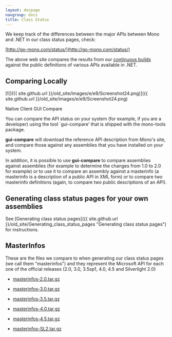 ```yaml
---
layout: docpage
navgroup: docs
title: Class Status
---
```


We keep track of the differences between the major APIs between Mono and .NET in our class status pages, check:

[http://go-mono.com/status/](http://go-mono.com/status/)

The above web site compares the results from our [continuous builds](http://wrench.mono-project.com/builds) against the public definitions of various APIs available in .NET.

Comparing Locally
-----------------

[![]({{ site.github.url }}/old_site/images/e/e9/Screenshot24.png)]({{ site.github.url }}/old_site/images/e/e9/Screenshot24.png)

Native Client GUI Compare

You can compare the API status on your system (for example, if you are a developer) using the tool \`gui-compare' that is shipped with the mono-tools package.

**gui-compare** will download the reference API description from Mono's site, and compare those against any assemblies that you have installed on your system.

In addition, it is possible to use **gui-compare** to compare assemblies against assemblies (for example to determine the changes from 1.0 to 2.0 for example) or to use it to compare an assembly against a masterinfo (a masterinfo is a description of a public API in XML form) or to compare two masterinfo definitions (again, to compare two public descriptions of an API).

Generating class status pages for your own assemblies
-----------------------------------------------------

See [Generating class status pages]({{ site.github.url }}/old_site/Generating_class_status_pages "Generating class status pages") for instructions.

MasterInfos
-----------

These are the files we compare to when generating our class status pages (we call them "masterinfos") and they represent the Microsoft API for each one of the official releases (2.0, 3.0, 3.5sp1, 4.0, 4.5 and Silverlight 2.0)

-   [masterinfos-2.0.tar.gz](http://go-mono.com/masterinfos/2.8/masterinfos-2.0.tar.gz)
-   [masterinfos-3.0.tar.gz](http://go-mono.com/masterinfos/2.8/masterinfos-3.0.tar.gz)
-   [masterinfos-3.5.tar.gz](http://go-mono.com/masterinfos/2.8/masterinfos-3.5.tar.gz)
-   [masterinfos-4.0.tar.gz](http://go-mono.com/masterinfos/2.8/masterinfos-4.0.tar.gz)
-   [masterinfos-4.5.tar.gz](http://go-mono.com/masterinfos/2.8/masterinfos-4.5.tar.gz)

-   [masterinfos-SL2.tar.gz](http://mono.ximian.com/masterinfos/2.4/masterinfos-SL2.tar.gz)


